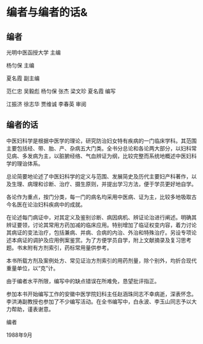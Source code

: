 # 编者与编者的话&

## 编者

光明中医函授大学  主编

杨匀保  主编

夏名霞  副主编

范仁忠  吴毅彪  杨匀保 张杰  梁文珍 夏名霞  编写

江振济  徐志华 贾维诚 李春英  审阅

## 编者的话

中医妇科学是根据中医学的理论，研究防治妇女特有疾病的一门临床学科。其范围主要包括经、带、胎、产、杂病五大门类。全书分总论和各论两大部分，以妇科常见病、多发病为主，以脏腑经络、气血辨证为纲，比较完整而系统地概述中医妇科学的理诒体系。

总论简要地论述了中医妇科学的定义与范围、发展简史及历代主要妇产科著作，以及生理、病理和诊断、治疗、摄生原则，并提出学习方法，便于学员更好地自学。

各论作为重点，按门分类，每一门的病名均采用中医病、证为主，比较多地吸取古今名医在论治妇科疾病中的成就。

在论述每门病证中，对其定义及鉴别诊断、病因病机、辨证论治进行阐述。明确其辨证要领，讨论其常用方药加减的临床应用。特别增加了临证权变内容，着力讨论其病证的变法治疗，包括兼病、并病、合病的内治、外治和特殊治疗。另设专项论述本病证的调护及应用例案鉴赏。为了方便学员自学，附上文献摘录及复习思考题。书末附有方剂索引，药标常用量供参考。

本书所载方剂及案例处方、常见证治方剂索引的用药剂量，除个别外，均折合现代重量单位，以“克”计。

由于编者水平所限，编写中的缺点错误在所难免，恳望批评指正。

参加本书开始编写工作的安徽中医学院妇科主任赵涵珠同志不幸病逝，深表怀念。李洪涛副教授也参加了不少编写活动。在全书编写中，白永波、李玉山同志予以大力帮助，谨表谢意。

编者

1988年9月